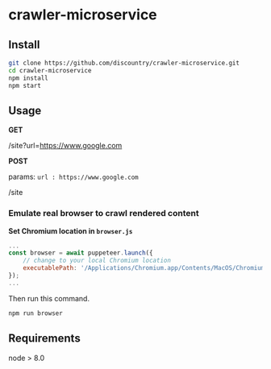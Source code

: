 # crawler-microservice

## Install

```bash
git clone https://github.com/discountry/crawler-microservice.git
cd crawler-microservice
npm install
npm start
```

## Usage

**GET**

/site?url=https://www.google.com

**POST**

params: `url : https://www.google.com`

/site

### Emulate real browser to crawl rendered content

**Set Chromium location in `browser.js`**

```js
...
const browser = await puppeteer.launch({
    // change to your local Chromium location
    executablePath: '/Applications/Chromium.app/Contents/MacOS/Chromium',
});
...
```

Then run this command.

```bash
npm run browser
```

## Requirements

node > 8.0
